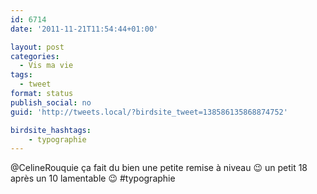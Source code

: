 ```yaml
---
id: 6714
date: '2011-11-21T11:54:44+01:00'

layout: post
categories:
  - Vis ma vie
tags:
  - tweet
format: status
publish_social: no
guid: 'http://tweets.local/?birdsite_tweet=138586135868874752'

birdsite_hashtags:
    - typographie
---
```


@CelineRouquie ça fait du bien une petite remise à niveau 😉 un petit 18 après un 10 lamentable 😉 #typographie